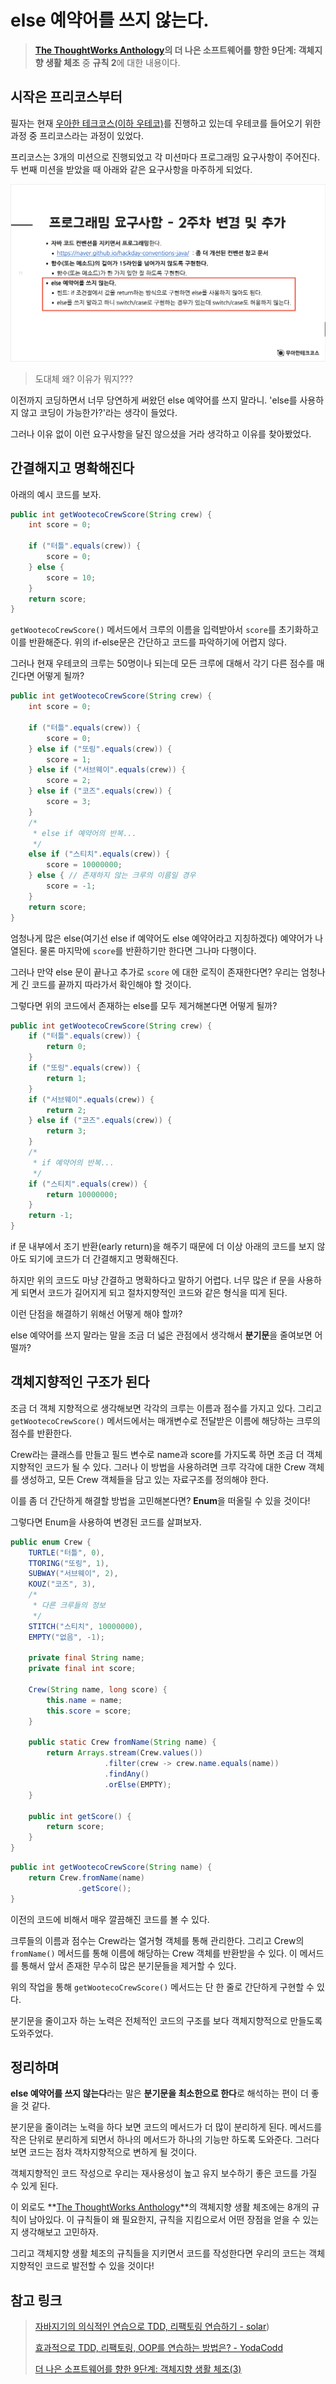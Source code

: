 # else 예약어를 쓰지 않는다.

> **[The ThoughtWorks Anthology](https://wikibook.co.kr/thoughtworks-anthology/)의 더 나은 소프트웨어를 향한 9단계: 객체지향 생활 체조** 중 **규칙 2**에 대한 내용이다. 



## 시작은 프리코스부터

필자는 현재 [우아한 테크코스(이하 우테코)](https://woowacourse.github.io/)를 진행하고 있는데 우테코를 들어오기 위한 과정 중 프리코스라는 과정이 있었다.

프리코스는 3개의 미션으로 진행되었고 각 미션마다 프로그래밍 요구사항이 주어진다. 두 번째 미션을 받았을 때 아래와 같은 요구사항을 마주하게 되었다.

![precourse don't use else](../images/2020-07-29-dont-use-else-01.png)

> 도대체 왜? 이유가 뭐지???

이전까지 코딩하면서 너무 당연하게 써왔던 else 예약어를 쓰지 말라니. 'else를 사용하지 않고 코딩이 가능한가?'라는 생각이 들었다. 

그러나 이유 없이 이런 요구사항을 달진 않으셨을 거라 생각하고 이유를 찾아봤었다.



## 간결해지고 명확해진다

아래의 예시 코드를 보자.

```java
public int getWootecoCrewScore(String crew) {
    int score = 0;
    
    if ("터틀".equals(crew)) {
        score = 0;
    } else {
        score = 10;
    }
    return score;
}
```

`getWootecoCrewScore()` 메서드에서 크루의 이름을 입력받아서 `score`를 초기화하고 이를 반환해준다. 위의 if-else문은 간단하고 코드를 파악하기에 어렵지 않다.

그러나 현재 우테코의 크루는 50명이나 되는데 모든 크루에 대해서 각기 다른 점수를 매긴다면 어떻게 될까?

```java
public int getWootecoCrewScore(String crew) {
    int score = 0;
    
    if ("터틀".equals(crew)) {
        score = 0;
    } else if ("또링".equals(crew)) {
        score = 1;
    } else if ("서브웨이".equals(crew)) {
        score = 2;
    } else if ("코즈".equals(crew)) {
        score = 3;
    }
    /* 
     * else if 예약어의 반복...
     */
    else if ("스티치".equals(crew)) {
        score = 10000000;
    } else { // 존재하지 않는 크루의 이름일 경우
        score = -1;
    }
    return score;
}
```

엄청나게 많은 else(여기선 else if 예약어도 else 예약어라고 지칭하겠다) 예약어가 나열된다. 물론 마지막에 `score`를 반환하기만 한다면 그나마 다행이다.

그러나 만약 else 문이 끝나고 추가로 `score` 에 대한 로직이 존재한다면? 우리는 엄청나게 긴 코드를 끝까지 따라가서 확인해야 할 것이다.

그렇다면 위의 코드에서 존재하는 else를 모두 제거해본다면 어떻게 될까?

```java
public int getWootecoCrewScore(String crew) {    
    if ("터틀".equals(crew)) {
        return 0;
    }
    if ("또링".equals(crew)) {
        return 1;
    }
    if ("서브웨이".equals(crew)) {
        return 2;
    } else if ("코즈".equals(crew)) {
        return 3;
    }
    /*
     * if 예약어의 반복...
     */
    if ("스티치".equals(crew)) {
        return 10000000;
    }
    return -1;
}
```

if 문 내부에서 조기 반환(early return)을 해주기 때문에 더 이상 아래의 코드를 보지 않아도 되기에 코드가 더 간결해지고 명확해진다.

하지만 위의 코드도 마냥 간결하고 명확하다고 말하기 어렵다. 너무 많은 if 문을 사용하게 되면서 코드가 길어지게 되고 절차지향적인 코드와 같은 형식을 띠게 된다.

이런 단점을 해결하기 위해선 어떻게 해야 할까?

else 예약어를 쓰지 말라는 말을 조금 더 넓은 관점에서 생각해서 **분기문**을 줄여보면 어떨까?



## 객체지향적인 구조가 된다

조금 더 객체 지향적으로 생각해보면 각각의 크루는 이름과 점수를 가지고 있다. 그리고  `getWootecoCrewScore()` 메서드에서는 매개변수로 전달받은 이름에 해당하는 크루의 점수를 반환한다.

Crew라는 클래스를 만들고 필드 변수로 name과 score를 가지도록 하면 조금 더 객체지향적인 코드가 될 수 있다. 그러나 이 방법을 사용하려면 크루 각각에 대한 Crew 객체를 생성하고, 모든 Crew 객체들을 담고 있는 자료구조를 정의해야 한다.

이를 좀 더 간단하게 해결할 방법을 고민해본다면? **Enum**을 떠올릴 수 있을 것이다!

그렇다면 Enum을 사용하여 변경된 코드를 살펴보자.

```java
public enum Crew {
    TURTLE("터틀", 0),
    TTORING("또링", 1),
    SUBWAY("서브웨이", 2),
    KOUZ("코즈", 3),
    /*
     * 다른 크루들의 정보
     */
    STITCH("스티치", 10000000),
    EMPTY("없음", -1);
    
    private final String name;
    private final int score;
    
    Crew(String name, long score) {
        this.name = name;
        this.score = score;
    }
    
    public static Crew fromName(String name) {
        return Arrays.stream(Crew.values())
                     .filter(crew -> crew.name.equals(name))
                     .findAny()
                     .orElse(EMPTY);
    }
    
    public int getScore() {
        return score;
    }
}
```

```java
public int getWootecoCrewScore(String name) {
    return Crew.fromName(name)
               .getScore();
}
```

이전의 코드에 비해서 매우 깔끔해진 코드를 볼 수 있다.

크루들의 이름과 점수는 Crew라는 열거형 객체를 통해 관리한다. 그리고 Crew의 `fromName()` 메서드를 통해 이름에 해당하는 Crew 객체를 반환받을 수 있다. 이 메서드를 통해서 앞서 존재한 무수히 많은 분기문들을 제거할 수 있다.

위의 작업을 통해 `getWootecoCrewScore()` 메서드는 단 한 줄로 간단하게 구현할 수 있다.

분기문을 줄이고자 하는 노력은 전체적인 코드의 구조를 보다 객체지향적으로 만들도록 도와주었다.



## 정리하며

**else 예약어를 쓰지 않는다**라는 말은 **분기문을 최소한으로 한다**로 해석하는 편이 더 좋을 것 같다.

분기문을 줄이려는 노력을 하다 보면 코드의 메서드가 더 많이 분리하게 된다. 메서드를 작은 단위로 분리하게 되면서 하나의 메서드가 하나의 기능만 하도록 도와준다. 그러다 보면 코드는 점차 객차지향적으로 변하게 될 것이다.

객체지향적인 코드 작성으로 우리는 재사용성이 높고 유지 보수하기 좋은 코드를 가질 수 있게 된다.

이 외로도 **[The ThoughtWorks Anthology](https://wikibook.co.kr/thoughtworks-anthology/)**의 객체지향 생활 체조에는 8개의 규칙이 남아있다. 이 규칙들이 왜 필요한지, 규칙을 지킴으로서 어떤 장점을 얻을 수 있는지 생각해보고 고민하자.

그리고 객체지향 생활 체조의 규칙들을 지키면서 코드를 작성한다면 우리의 코드는 객체지향적인 코드로 발전할 수 있을 것이다!



## 참고 링크

> [자바지기의 의식적인 연습으로 TDD, 리팩토링 연습하기 - solar](https://velog.io/@solar/자바지기-의식적인-연습으로-TDD-리팩토링-연습하기))
>
> [효과적으로 TDD, 리팩토링, OOP를 연습하는 방법은? - YodaCodd](https://medium.com/@codesquad_yoda/효과적으로-tdd-리팩토링-oop를-연습하는-방법은-7ecc9ddb5d45)
>
> [더 나은 소프트웨어를 향한 9단계: 객체지향 생활 체조(3)](https://developerfarm.wordpress.com/2012/01/27/object_calisthenics_3/)
>
> 


